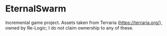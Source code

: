 # EternalSwarm
Incremental game project.
Assets taken from Terraria (https://terraria.org/), owned by Re-Logic; I do not claim ownership to any of these.
